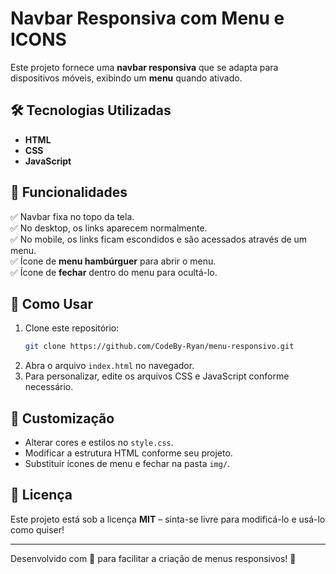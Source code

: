 # Navbar Responsiva com Menu e ICONS

Este projeto fornece uma **navbar responsiva** que se adapta para dispositivos móveis, exibindo um **menu** quando ativado.

## 🛠 Tecnologias Utilizadas
- **HTML**
- **CSS** 
- **JavaScript** 

## 📌 Funcionalidades
✅ Navbar fixa no topo da tela.  
✅ No desktop, os links aparecem normalmente.  
✅ No mobile, os links ficam escondidos e são acessados através de um menu.  
✅ Ícone de **menu hambúrguer** para abrir o menu.  
✅ Ícone de **fechar** dentro do menu para ocultá-lo.  


## 🚀 Como Usar
1. Clone este repositório:
   ```bash
   git clone https://github.com/CodeBy-Ryan/menu-responsivo.git
   ```
2. Abra o arquivo `index.html` no navegador.
3. Para personalizar, edite os arquivos CSS e JavaScript conforme necessário.

## 📝 Customização
- Alterar cores e estilos no `style.css`.
- Modificar a estrutura HTML conforme seu projeto.
- Substituir ícones de menu e fechar na pasta `img/`.

## 📜 Licença
Este projeto está sob a licença **MIT** – sinta-se livre para modificá-lo e usá-lo como quiser!

---
Desenvolvido com 💙 para facilitar a criação de menus responsivos! 🚀
